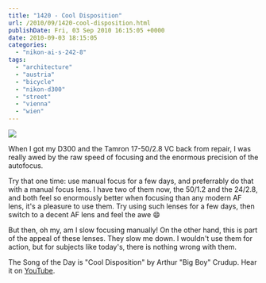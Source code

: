 ```yaml
---
title: "1420 - Cool Disposition"
url: /2010/09/1420-cool-disposition.html
publishDate: Fri, 03 Sep 2010 16:15:05 +0000
date: 2010-09-03 18:15:05
categories: 
  - "nikon-ai-s-242-8"
tags: 
  - "architecture"
  - "austria"
  - "bicycle"
  - "nikon-d300"
  - "street"
  - "vienna"
  - "wien"
---
```

<a target="_blank" href="https://d25zfm9zpd7gm5.cloudfront.net/1200x1200/2010/20100903_080840_ps.jpg"><img src="https://d25zfm9zpd7gm5.cloudfront.net/0600x0600/2010/20100903_080840_ps.jpg" /></a>

When I got my D300 and the Tamron 17-50/2.8 VC back from repair, I was really awed by the raw speed of focusing and the enormous precision of the autofocus. 

<a target="_blank" href="https://d25zfm9zpd7gm5.cloudfront.net/1200x1200/2010/20100903_074825_ps.jpg"><img style="margin: 0pt 0px 0pt 10px; float: right;" src="https://d25zfm9zpd7gm5.cloudfront.net/0150x0150/2010/20100903_074825_ps.jpg" alt="" border="0" /></a> Try that one time: use manual focus for a few days, and preferrably do that with a manual focus lens. I have two of them now, the 50/1.2 and the 24/2.8, and both feel so enormously better when focusing than any modern AF lens, it's a pleasure to use them. Try using such lenses for a few days, then switch to a decent AF lens and feel the awe 😄

 But then, oh my, am I slow focusing manually! On the other hand, this is part of the appeal of these lenses. They slow me down. I wouldn't use them for action, but for subjects like today's, there is nothing wrong with them.

The Song of the Day is "Cool Disposition" by Arthur "Big Boy" Crudup. Hear it on <a target="_blank" href="http://www.youtube.com/watch?v=DwQbgkKqROA">YouTube</a>.
